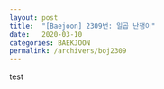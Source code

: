 ```yaml
---
layout: post
title:  "[Baejoon] 2309번: 일곱 난쟁이"
date:   2020-03-10
categories: BAEKJOON
permalink: /archivers/boj2309
---
```


test